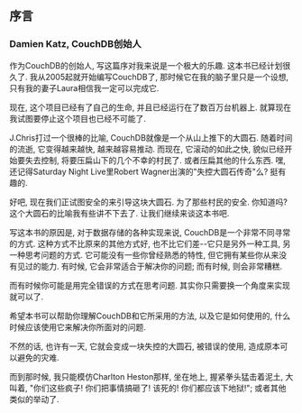## 序言 ##

### Damien Katz, CouchDB创始人 ###

作为CouchDB的创始人, 写这篇序对我来说是一个极大的乐趣. 这本书已经计划很久了. 我从2005起就开始编写CouchDB了, 那时候它在我的脑子里只是一个设想, 只有我的妻子Laura相信我一定可以完成它. 

现在, 这个项目已经有了自己的生命, 并且已经运行在了数百万台机器上. 就算现在我试图要停止这个项目也已经不可能了.

J.Chris打过一个很棒的比喻, CouchDB就像是一个从山上推下的大圆石. 随着时间的流逝, 它变得越来越快, 越来越容易推动. 而现在, 它滚动的如此之快, 貌似已经开始要失去控制, 将要压扁山下的几个不幸的村民了. 或者压扁其他的什么东西. 嘿, 还记得Saturday Night Live里Robert Wagner出演的"失控大圆石传奇"么? 挺有趣的.

好吧, 现在我们正试图安全的来引导这块大圆石. 为了那些村民的安全. 你知道吗? 这个大圆石的比喻我有些讲不下去了. 让我们继续来谈这本书吧.

写这本书的原因是, 对于数据存储的各种实现来说, CouchDB是一个非常不同寻常的方式. 这种方式不比原来的其他方式好, 也不比它们差--它只是另外一种工具, 另一种思考问题的方式. 它可能没有一些你曾经熟悉的特性, 但它拥有某些你从来没有见过的能力. 有时候, 它会非常适合于解决你的问题; 而有时候, 则会非常糟糕.

而有时候你可能是用完全错误的方式在思考问题. 其实你只需要换一个角度来实现就可以了.

希望本书可以帮助你理解CouchDB和它所采用的方法, 以及它是如何使用的, 什么时候应该使用它来解决你所面对的问题.

不然的话, 也许有一天, 它就会变成一块失控的大圆石, 被错误的使用, 造成原本可以避免的灾难.

而到那时候, 我只能模仿Charlton Heston那样, 坐在地上, 握紧拳头猛击着泥土, 大叫着, "你们这些疯子! 你们把事情搞砸了! 该死的! 你们都应该下地狱!"; 或者其他类似的举动了.

